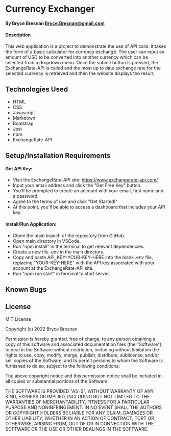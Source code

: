 # Currency Exchanger

#### By Bryce Bresnan <Bryce.Bresnan@gmail.com>

#### Description
  This web application is a project to demonstrate the use of API calls. It takes the form of a basic calculator for currency exchange. The user can input an amount of USD to be converted into another currency which can be selected from a dropdown menu. Once the submit button is pressed, the ExchangeRate-API is called and the most up to date exchange rate for the selected currency is retrieved and then the website displays the result. 

## Technologies Used

* HTML
* CSS
* Javascript
* Markdown
* Bootstrap
* Jest
* npm
* ExchangeRate-API

## Setup/Installation Requirements

#### Get API Key:
* Visit the ExchangeRate-API site: https://www.exchangerate-api.com/
* Input your email address and click the "Get Free Key" button.
* You'll be prompted to create an account with your email, first name and a password.
* Agree to the terms of use and click "Get Started!"
* At this point, you'll be able to access a dashboard that includes your API key.

#### Install/Run Application:
* Clone the main branch of the repository from GitHub.
* Open main directory in VSCode.
* Run "npm install" in the terminal to get relevant dependencies.
* Create a new file .env in the main directory.
* Copy and paste API_KEY=YOUR-KEY-HERE into the blank .env file, replacing "YOUR-KEY-HERE" with the API key associated with your account at the ExchangeRate-API site.
* Run "npm run start" in terminal to start server.


## Known Bugs


## License
MIT License

Copyright (c) 2022 Bryce Bresnan

Permission is hereby granted, free of charge, to any person obtaining a copy
of this software and associated documentation files (the "Software"), to deal
in the Software without restriction, including without limitation the rights
to use, copy, modify, merge, publish, distribute, sublicense, and/or sell
copies of the Software, and to permit persons to whom the Software is
furnished to do so, subject to the following conditions:

The above copyright notice and this permission notice shall be included in all
copies or substantial portions of the Software.

THE SOFTWARE IS PROVIDED "AS IS", WITHOUT WARRANTY OF ANY KIND, EXPRESS OR
IMPLIED, INCLUDING BUT NOT LIMITED TO THE WARRANTIES OF MERCHANTABILITY,
FITNESS FOR A PARTICULAR PURPOSE AND NONINFRINGEMENT. IN NO EVENT SHALL THE
AUTHORS OR COPYRIGHT HOLDERS BE LIABLE FOR ANY CLAIM, DAMAGES OR OTHER
LIABILITY, WHETHER IN AN ACTION OF CONTRACT, TORT OR OTHERWISE, ARISING FROM,
OUT OF OR IN CONNECTION WITH THE SOFTWARE OR THE USE OR OTHER DEALINGS IN THE
SOFTWARE.

